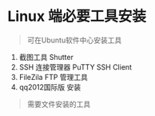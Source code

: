 # Linux 端必要工具安装



> 可在Ubuntu软件中心安装工具

1. 截图工具 Shutter
2. SSH 连接管理器 PuTTY SSH Client
3. FileZila FTP 管理工具
4. qq2012国际版 安装



> 需要文件安装的工具


